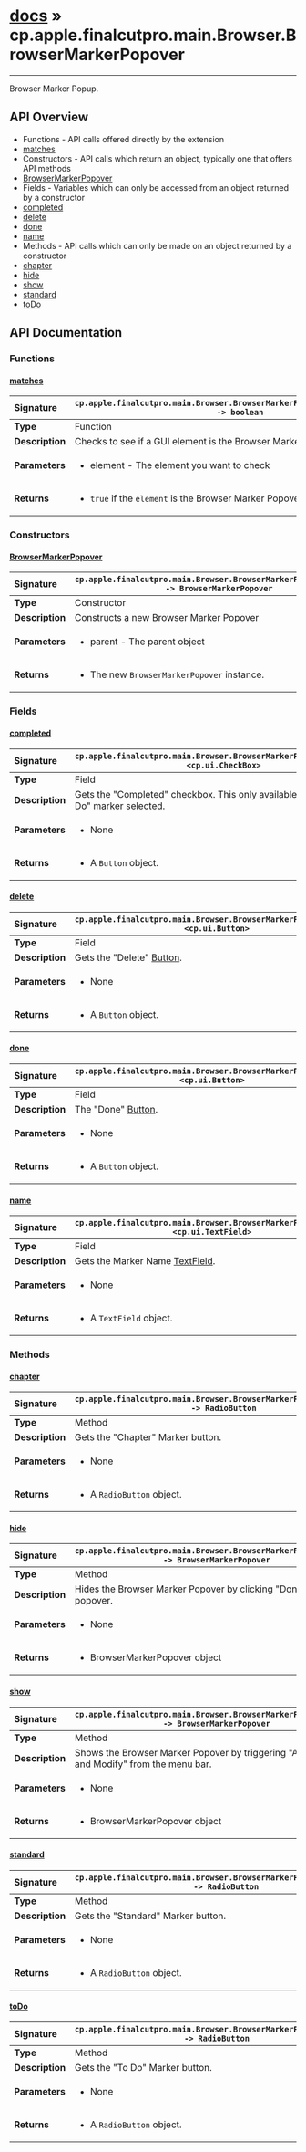 # [docs](index.md) » cp.apple.finalcutpro.main.Browser.BrowserMarkerPopover
---

Browser Marker Popup.

## API Overview
* Functions - API calls offered directly by the extension
 * [matches](#matches)
* Constructors - API calls which return an object, typically one that offers API methods
 * [BrowserMarkerPopover](#browsermarkerpopover)
* Fields - Variables which can only be accessed from an object returned by a constructor
 * [completed](#completed)
 * [delete](#delete)
 * [done](#done)
 * [name](#name)
* Methods - API calls which can only be made on an object returned by a constructor
 * [chapter](#chapter)
 * [hide](#hide)
 * [show](#show)
 * [standard](#standard)
 * [toDo](#todo)

## API Documentation

### Functions

#### [matches](#matches)
| <span style="float: left;">**Signature**</span> | <span style="float: left;">`cp.apple.finalcutpro.main.Browser.BrowserMarkerPopover.matches(element) -> boolean` </span>                                                          |
| -----------------------------------------------------|---------------------------------------------------------------------------------------------------------|
| **Type**                                             | Function |
| **Description**                                      | Checks to see if a GUI element is the Browser Marker Popover or not |
| **Parameters**                                       | <ul><li>element - The element you want to check</li></ul> |
| **Returns**                                          | <ul><li><code>true</code> if the <code>element</code> is the Browser Marker Popover otherwise <code>false</code></li></ul> |

### Constructors

#### [BrowserMarkerPopover](#browsermarkerpopover)
| <span style="float: left;">**Signature**</span> | <span style="float: left;">`cp.apple.finalcutpro.main.Browser.BrowserMarkerPopover(parent) -> BrowserMarkerPopover` </span>                                                          |
| -----------------------------------------------------|---------------------------------------------------------------------------------------------------------|
| **Type**                                             | Constructor |
| **Description**                                      | Constructs a new Browser Marker Popover |
| **Parameters**                                       | <ul><li>parent - The parent object</li></ul> |
| **Returns**                                          | <ul><li>The new <code>BrowserMarkerPopover</code> instance.</li></ul> |

### Fields

#### [completed](#completed)
| <span style="float: left;">**Signature**</span> | <span style="float: left;">`cp.apple.finalcutpro.main.Browser.BrowserMarkerPopover.completed <cp.ui.CheckBox>` </span>                                                          |
| -----------------------------------------------------|---------------------------------------------------------------------------------------------------------|
| **Type**                                             | Field |
| **Description**                                      | Gets the "Completed" checkbox. This only available if you have a "To Do" marker selected. |
| **Parameters**                                       | <ul><li>None</li></ul> |
| **Returns**                                          | <ul><li>A <code>Button</code> object.</li></ul> |

#### [delete](#delete)
| <span style="float: left;">**Signature**</span> | <span style="float: left;">`cp.apple.finalcutpro.main.Browser.BrowserMarkerPopover.delete <cp.ui.Button>` </span>                                                          |
| -----------------------------------------------------|---------------------------------------------------------------------------------------------------------|
| **Type**                                             | Field |
| **Description**                                      | Gets the "Delete" [Button](cp.ui.Button.md). |
| **Parameters**                                       | <ul><li>None</li></ul> |
| **Returns**                                          | <ul><li>A <code>Button</code> object.</li></ul> |

#### [done](#done)
| <span style="float: left;">**Signature**</span> | <span style="float: left;">`cp.apple.finalcutpro.main.Browser.BrowserMarkerPopover.done <cp.ui.Button>` </span>                                                          |
| -----------------------------------------------------|---------------------------------------------------------------------------------------------------------|
| **Type**                                             | Field |
| **Description**                                      | The "Done" [Button](cp.ui.Button.md). |
| **Parameters**                                       | <ul><li>None</li></ul> |
| **Returns**                                          | <ul><li>A <code>Button</code> object.</li></ul> |

#### [name](#name)
| <span style="float: left;">**Signature**</span> | <span style="float: left;">`cp.apple.finalcutpro.main.Browser.BrowserMarkerPopover.name <cp.ui.TextField>` </span>                                                          |
| -----------------------------------------------------|---------------------------------------------------------------------------------------------------------|
| **Type**                                             | Field |
| **Description**                                      | Gets the Marker Name [TextField](cp.ui.TextField.md). |
| **Parameters**                                       | <ul><li>None</li></ul> |
| **Returns**                                          | <ul><li>A <code>TextField</code> object.</li></ul> |

### Methods

#### [chapter](#chapter)
| <span style="float: left;">**Signature**</span> | <span style="float: left;">`cp.apple.finalcutpro.main.Browser.BrowserMarkerPopover.chapter() -> RadioButton` </span>                                                          |
| -----------------------------------------------------|---------------------------------------------------------------------------------------------------------|
| **Type**                                             | Method |
| **Description**                                      | Gets the "Chapter" Marker button. |
| **Parameters**                                       | <ul><li>None</li></ul> |
| **Returns**                                          | <ul><li>A <code>RadioButton</code> object.</li></ul> |

#### [hide](#hide)
| <span style="float: left;">**Signature**</span> | <span style="float: left;">`cp.apple.finalcutpro.main.Browser.BrowserMarkerPopover:hide() -> BrowserMarkerPopover` </span>                                                          |
| -----------------------------------------------------|---------------------------------------------------------------------------------------------------------|
| **Type**                                             | Method |
| **Description**                                      | Hides the Browser Marker Popover by clicking "Done" on the popover. |
| **Parameters**                                       | <ul><li>None</li></ul> |
| **Returns**                                          | <ul><li>BrowserMarkerPopover object</li></ul> |

#### [show](#show)
| <span style="float: left;">**Signature**</span> | <span style="float: left;">`cp.apple.finalcutpro.main.Browser.BrowserMarkerPopover:show() -> BrowserMarkerPopover` </span>                                                          |
| -----------------------------------------------------|---------------------------------------------------------------------------------------------------------|
| **Type**                                             | Method |
| **Description**                                      | Shows the Browser Marker Popover by triggering "Add Marker and Modify" from the menu bar. |
| **Parameters**                                       | <ul><li>None</li></ul> |
| **Returns**                                          | <ul><li>BrowserMarkerPopover object</li></ul> |

#### [standard](#standard)
| <span style="float: left;">**Signature**</span> | <span style="float: left;">`cp.apple.finalcutpro.main.Browser.BrowserMarkerPopover:standard() -> RadioButton` </span>                                                          |
| -----------------------------------------------------|---------------------------------------------------------------------------------------------------------|
| **Type**                                             | Method |
| **Description**                                      | Gets the "Standard" Marker button. |
| **Parameters**                                       | <ul><li>None</li></ul> |
| **Returns**                                          | <ul><li>A <code>RadioButton</code> object.</li></ul> |

#### [toDo](#todo)
| <span style="float: left;">**Signature**</span> | <span style="float: left;">`cp.apple.finalcutpro.main.Browser.BrowserMarkerPopover:toDo() -> RadioButton` </span>                                                          |
| -----------------------------------------------------|---------------------------------------------------------------------------------------------------------|
| **Type**                                             | Method |
| **Description**                                      | Gets the "To Do" Marker button. |
| **Parameters**                                       | <ul><li>None</li></ul> |
| **Returns**                                          | <ul><li>A <code>RadioButton</code> object.</li></ul> |

